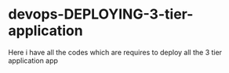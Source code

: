 # devops-DEPLOYING-3-tier-application
Here i have all the codes which are requires to deploy all the 3 tier application app
